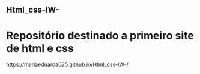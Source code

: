 ## Html_css-IW-
# Repositório destinado a primeiro site de html e css
https://mariaeduarda625.github.io/Html_css-IW-/
